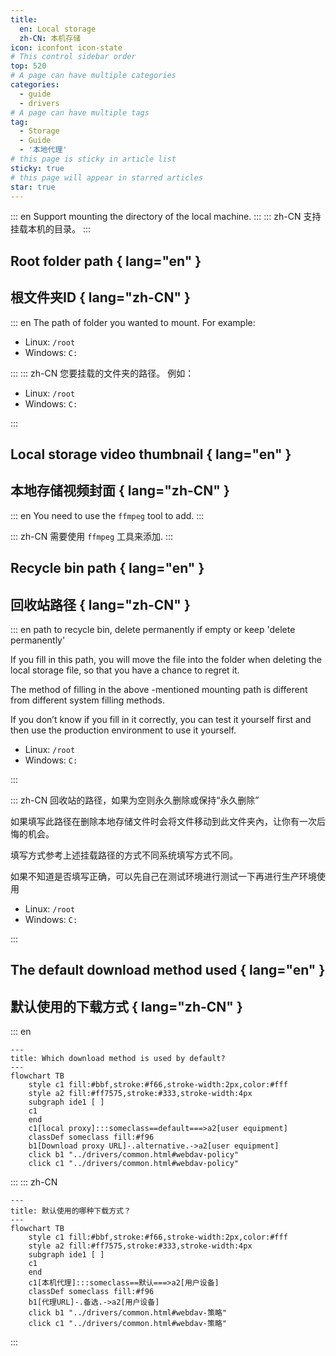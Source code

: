 ```yaml
---
title:
  en: Local storage
  zh-CN: 本机存储
icon: iconfont icon-state
# This control sidebar order
top: 520
# A page can have multiple categories
categories:
  - guide
  - drivers
# A page can have multiple tags
tag:
  - Storage
  - Guide
  - '本地代理'
# this page is sticky in article list
sticky: true
# this page will appear in starred articles
star: true
---
```


::: en
Support mounting the directory of the local machine.
:::
::: zh-CN
支持挂载本机的目录。
:::

## Root folder path { lang="en" }

## 根文件夹ID { lang="zh-CN" }

::: en
The path of folder you wanted to mount. For example:

- Linux: `/root`
- Windows: `C:`

:::
::: zh-CN
您要挂载的文件夹的路径。 例如：

- Linux: `/root`
- Windows: `C:`

:::

## Local storage video thumbnail { lang="en" }

## 本地存储视频封面 { lang="zh-CN" }

::: en
You need to use the `ffmpeg` tool to add.
:::

::: zh-CN
需要使用 `ffmpeg` 工具来添加.
:::

## Recycle bin path { lang="en" }

## 回收站路径 { lang="zh-CN" }

::: en
path to recycle bin, delete permanently if empty or keep 'delete permanently'

If you fill in this path, you will move the file into the folder when deleting the local storage file, so that you have a chance to regret it.

The method of filling in the above -mentioned mounting path is different from different system filling methods.

If you don’t know if you fill in it correctly, you can test it yourself first and then use the production environment to use it yourself.

- Linux: `/root`
- Windows: `C:`

:::

::: zh-CN
回收站的路径，如果为空则永久删除或保持“永久删除”

如果填写此路径在删除本地存储文件时会将文件移动到此文件夹內，让你有一次后悔的机会。

填写方式参考上述挂载路径的方式不同系统填写方式不同。

如果不知道是否填写正确，可以先自己在测试环境进行测试一下再进行生产环境使用

- Linux: `/root`
- Windows: `C:`

:::

## The default download method used { lang="en" }

## 默认使用的下载方式 { lang="zh-CN" }

::: en

```mermaid
---
title: Which download method is used by default?
---
flowchart TB
    style c1 fill:#bbf,stroke:#f66,stroke-width:2px,color:#fff
    style a2 fill:#ff7575,stroke:#333,stroke-width:4px
    subgraph ide1 [ ]
    c1
    end
    c1[local proxy]:::someclass==default===>a2[user equipment]
    classDef someclass fill:#f96
    b1[Download proxy URL]-.alternative.->a2[user equipment]
    click b1 "../drivers/common.html#webdav-policy"
    click c1 "../drivers/common.html#webdav-policy"
```

:::
::: zh-CN

```mermaid
---
title: 默认使用的哪种下载方式？
---
flowchart TB
    style c1 fill:#bbf,stroke:#f66,stroke-width:2px,color:#fff
    style a2 fill:#ff7575,stroke:#333,stroke-width:4px
    subgraph ide1 [ ]
    c1
    end
    c1[本机代理]:::someclass==默认===>a2[用户设备]
    classDef someclass fill:#f96
    b1[代理URL]-.备选.->a2[用户设备]
    click b1 "../drivers/common.html#webdav-策略"
    click c1 "../drivers/common.html#webdav-策略"
```

:::
